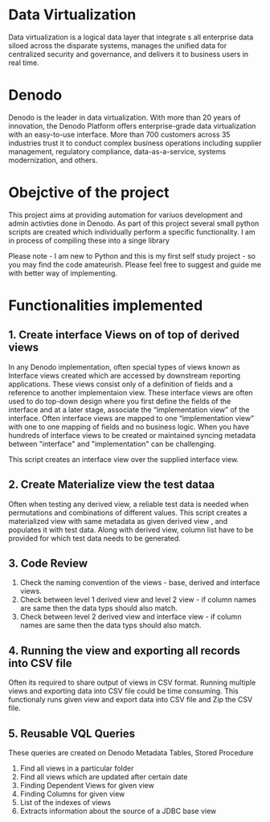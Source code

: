 # Data Virtualization

Data virtualization is a logical data layer that integrate
s all enterprise data siloed across the disparate systems, manages the unified data for centralized security and governance, and delivers it to business users in real time.

# Denodo
Denodo is the leader in data virtualization. With more than 20 years of innovation, the Denodo Platform offers enterprise-grade data virtualization with an easy-to-use interface. More than 700 customers across 35 industries trust it to conduct complex business operations including supplier management, regulatory compliance, data-as-a-service, systems modernization, and others.

# Obejctive of the project
This project aims at providing automation for variuos development and admin activties done in Denodo. As part of this project several small python scripts are created which individually perform a specific functionality. I am in process of compiling these into a singe library

Please note - I am new to Python and this is my first self study project -  so you may find the code amateurish. Please feel free to suggest and guide me with better way of implementing. 

# Functionalities implemented
## 1. Create interface Views on of top of derived views
 In any Denodo implementation, often special types of views known as Interface views created which are accessed by downstream reporting applications. These views  consist only of a definition of fields and a reference to another implementaion view. These interface views are often used to do top-down design where you first   define the fields of the interface and at a later stage, associate the “implementation view” of the interface.
Often interface views are mapped to one “implementation view” with  one to one mapping of fields and no business logic.
When you have hundreds of interface views to be created or maintained syncing metadata between "interface" and "implementation" can be challenging.
 
This script creates an interface view over the supplied interface view. 
     
## 2. Create Materialize view the test dataa
Often when testing any derived view, a reliable test data is needed when permutations and combinations of different values. This script creates a materialized view with same metadata as given derived view , and populates it with test data. Along with derived view, column list have to be provided for which test data needs to be generated. 
  
## 3. Code Review  
1. Check the naming convention of the views - base, derived and interface views.
2. Check between level 1 derived view and level 2 view - if column names are same then the data typs should also match.
3. Check between level 2 derived view and interface view - if column names are same then the data typs should also match.
  
## 4. Running the view and exporting all records into CSV file
Often its required to share output of views in CSV format. Running multiple views and exporting data into CSV file could be time consuming. This functionaly runs given view and export data into CSV file and Zip the CSV file.

## 5. Reusable VQL Queries
 These queries are created on Denodo Metadata Tables, Stored Procedure
 1. Find all views in a particular folder
 2. Find all views which are updated after certain date
 3. Finding Dependent Views for given view
 4. Finding Columns for given view
 5. List of the indexes of views 
 6. Extracts information about the source of a JDBC base view

  



